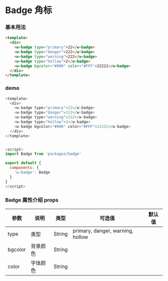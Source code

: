 # Badge 角标 

### 基本用法

```html
<template>
  <div>
    <w-badge type="primary">22</w-badge>
    <w-badge type="danger">222</w-badge>
    <w-badge type="warning">222</w-badge>
    <w-badge type="hollow">2</w-badge>
    <w-badge bgcolor="#000" color="#FFF">22222</w-badge>
  </div>
</template>
```

### demo
```javascript
<template>
  <div>
    <w-badge type="primary">22</w-badge>
    <w-badge type="danger">222</w-badge>
    <w-badge type="warning">222</w-badge>
    <w-badge type="hollow">2</w-badge>
    <w-badge bgcolor="#000" color="#FFF">22222</w-badge>
  </div>
</template>


<script>
import Badge from 'packages/badge'

export default {
  components: {
    'w-badge': Badge
  }
}
</script>

```

###  Badge 属性介绍 props

| 参数           | 说明        | 类型       | 可选值        | 默认值     |
|---------------|-------------|-----------|--------------|-----------|
| type          | 类型         | String    |  primary, danger, warning, hollow  |       |
| bgcolor       | 背景颜色      | String    |              |          |
| color         | 字体颜色      | String    |              |          | 